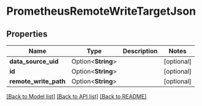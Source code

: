 # PrometheusRemoteWriteTargetJson

## Properties

Name | Type | Description | Notes
------------ | ------------- | ------------- | -------------
**data_source_uid** | Option<**String**> |  | [optional]
**id** | Option<**String**> |  | [optional]
**remote_write_path** | Option<**String**> |  | [optional]

[[Back to Model list]](../README.md#documentation-for-models) [[Back to API list]](../README.md#documentation-for-api-endpoints) [[Back to README]](../README.md)


